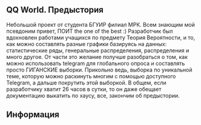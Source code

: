 ## QQ World. Предыстория
Небольшой проект от студента БГУИР филиал МРК. Всем знающим мой псевдоним привет, ПОИТ the one of the best :) 
Разработчик был вдохновлен работами учащихся по предмету Теория Вероятности, и то, как можно составлять разные графики базируясь на данных: статистические ряды, генеральные распределения, распределения и много другое.
От части это желание получше разобраться о том, как можно использовать telegram для глобального опроса и составлять просто ГИГАНСКИЕ выборки. Прикольно ведь, выборка по уникальной теме, которую можно раскинуть многим с помощью доступного Telegram, а дальше покрутить этой выборкой.
В общем, если разработчику хватит 26 часов в сутки, то он даже обещает документацию выкатить по хаусу, все, закончим об предыстории.

## Информация

